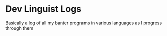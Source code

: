# Dev Linguist Logs

Basically a log of all my banter programs in various languages as I progress through them
